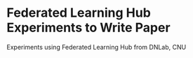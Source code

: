 # Federated Learning Hub Experiments to Write Paper
Experiments using Federated Learning Hub from DNLab, CNU
